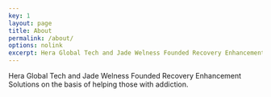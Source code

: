 ```yaml
---
key: 1
layout: page
title: About
permalink: /about/
options: nolink
excerpt: Hera Global Tech and Jade Welness Founded Recovery Enhancement Solutions on the basis of helping those with addiction.
---
```

Hera Global Tech and Jade Welness Founded Recovery Enhancement Solutions on the basis of helping those with addiction.